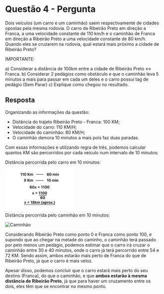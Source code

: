 # Questão 4 - Pergunta

Dois veículos (um carro e um caminhão) saem respectivamente de cidades opostas pela mesma rodovia. O carro de Ribeirão Preto em direção a Franca, a uma velocidade constante de 110 km/h e o caminhão de Franca em direção a Ribeirão Preto a uma velocidade constante de 80 km/h. Quando eles se cruzarem na rodovia, qual estará mais próximo a cidade de Ribeirão Preto?

IMPORTANTE:

a) Considerar a distância de 100km entre a cidade de Ribeirão Preto <-> Franca.
b) Considerar 2 pedágios como obstáculo e que o caminhão leva 5 minutos a mais para passar em cada um deles e o carro possui tag de pedágio (Sem Parar)
c) Explique como chegou no resultado.

## Resposta

Organizando as informações da questão:

* Distância do trajeto Ribeirão Preto - Franca: 100 KM;
* Velocidade do carro: 110 KM/H;
* Velocidade do caminhão: 80 KM/H;
* O caminhão demora 10 minutos a mais pois faz duas paradas.

Com essas informações e utilizando regra de três, podemos calcular quantos KM são percorridos por cada veículo num intervalo de 10 minutos:

Distância percorrida pelo carro em 10 minutos:

![Carro](/answers/assignment%204/img/carro.png)

Distância percorrida pelo caminhão em 10 minutos:

![Caminhão](/answers/assignment%204/img/caminhão.png)

Considerando Ribeirão Preto como ponto 0 e Franca como ponto 100, e supondo que ao chegar na metade do caminho, o caminhão terá passado por pelo menos um pedágio, podemos estimar que o carro irá cruzar o caminhão entre 30 e 40 minutos, onde o carro já terá percorrido entre 54 e 72 KM. Sendo assim, ambos estarão mais perto de Franca do que de Ribeirão Preto, já que o carro é mais veloz.

Apesar disso, podemos concluir que o carro estará mais perto do seu destino (Franca), do que o caminhão, e que **ambos estarão à mesma distância de Ribeirão Preto**, já que para haver um cruzamento entre os dois, eles têm que se encontrar no mesmo ponto.
